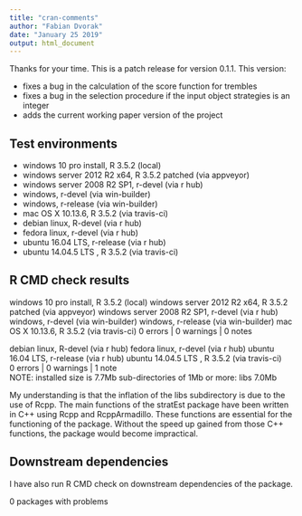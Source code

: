 ```yaml
---
title: "cran-comments"
author: "Fabian Dvorak"
date: "January 25 2019"
output: html_document
---
```


Thanks for your time. This is a patch release for version 0.1.1. This version:

* fixes a bug in the calculation of the score function for trembles
* fixes a bug in the selection procedure if the input object strategies is an integer
* adds the current working paper version of the project

## Test environments
* windows 10 pro install, R 3.5.2 (local)
* windows server 2012 R2 x64, R 3.5.2 patched (via appveyor)
* windows server 2008 R2 SP1, r-devel (via r hub)
* windows, r-devel (via win-builder)
* windows, r-release (via win-builder)
* mac OS X	10.13.6, R 3.5.2 (via travis-ci)
* debian linux, R-devel (via r hub)
* fedora linux, r-devel (via r hub)
* ubuntu 16.04 LTS, r-release (via r hub)
* ubuntu 14.04.5 LTS , R 3.5.2 (via travis-ci)

## R CMD check results
windows 10 pro install, R 3.5.2 (local)
windows server 2012 R2 x64, R 3.5.2 patched (via appveyor)
windows server 2008 R2 SP1, r-devel (via r hub)
windows, r-devel (via win-builder)
windows, r-release (via win-builder)
mac OS X	10.13.6, R 3.5.2 (via travis-ci)
0 errors | 0 warnings | 0 notes

debian linux, R-devel (via r hub)
fedora linux, r-devel (via r hub)
ubuntu 16.04 LTS, r-release (via r hub)
ubuntu 14.04.5 LTS , R 3.5.2 (via travis-ci)  
0 errors | 0 warnings | 1 note  
NOTE: installed size is  7.7Mb
      sub-directories of 1Mb or more:
      libs   7.0Mb
  
My understanding is that the inflation of the libs subdirectory is due to the use of Rcpp. The main functions of the stratEst package have been written in C++ using Rcpp and RcppArmadillo. These functions are essential for the functioning of the package. Without the speed up gained from those C++ functions, the package would become impractical.

## Downstream dependencies
I have also run R CMD check on downstream dependencies of the package.  

0 packages with problems

